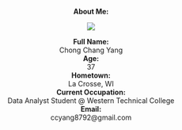 <p align="center"><b>About Me:</b></p>    
<p align="center">
  <img align="center" src="https://avatars.githubusercontent.com/u/194128618?s=400&u=e8152c1efbb3906f3d196bc314d408ffbb722b3d&v=4">
  </p>    
  
<p align="center"><b>Full Name:</b>  
  <br>Chong Chang Yang    
  <br><b>Age:</b>  
  <br>37    
  <br><b>Hometown:</b>  
  <br>La Crosse, WI    
  <br><b>Current Occupation:</b>  
  <br>Data Analyst Student @ Western Technical College    
  <br><b>Email:</b>  
  <br>ccyang8792@gmail.com
</p>

